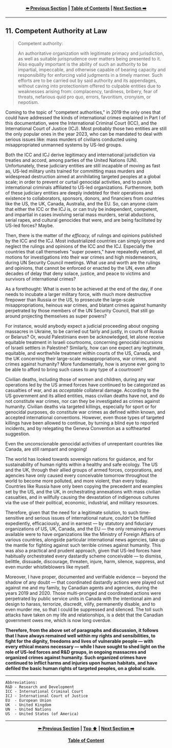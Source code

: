 <div align="center">
  
  **[:arrow_left: Previous Section][Prev] | [Table of Contents][TOC] | [Next Section :arrow_right:][Next]**
  
  [Prev]: /expose/10-1.md
  [Next]: /expose/12-0.md
  [TOC]: /README.md#table-of-contents
  
</div>

---

## 11. Competent Authority at Law

>Competent authority: 
>
>An authoritative organization with legitimate primacy and jurisdiction, as well as suitable jurisprudence over matters being presented to it. Also equally important is the ability of such an authority to be impartial, impeccable, and otherwise capable of bearing capacity and responsibility for enforcing valid judgments in a timely manner. Such efforts are to be carried out by said authority and its appendages, without caving into protectionism offered to culpable entities due to weaknesses arising from: complacency, tardiness, bribery, fear of threats, nefarious quid pro quo, errors, favoritism, cronyism, or nepotism. 

Coming to the topic of "competent authorities," in 2019 the only ones that could have addressed the kinds of international crimes explained in Part I of this documentation, were the International Criminal Court (ICC), and the International Court of Justice (ICJ). Most probably those two entities are still the only popular ones in the year 2023, who can be mandated to deal with serious issues like: mass murders of civilians conducted using misappropriated unmanned systems by US-led groups. 

Both the ICC and ICJ derive legitimacy and international jurisdiction via treaties and accord, among parties of the United Nations (UN). Unfortunately, these judiciary entities are still incapable of moving as fast as, US-led military units trained for committing mass murders and widespread destruction aimed at annihilating targeted peoples at a global scale; in order to prevent or curtail genocidal activities, and to punish international criminals affiliated to US-led organizations. Furthermore, both of these judiciary entities are deeply indebted for their operations and existence to collaborators, sponsors, donors, and financiers from countries like the US, the UK, Canada, Australia, and the EU. So, can anyone claim that either the ICC or the ICJ is, or can truly be independent, competent, and impartial in cases involving serial mass murders, serial abductions, serial rapes, and cultural genocides that were, and are being facilitated by US-led forces? Maybe.

Then, there is the matter of *the efficacy,* of rulings and opinions published by the ICC and the ICJ. Most industrialized countries can simply ignore and neglect the rulings and opinions of the ICC and the ICJ. Especially the countries that call themselves "super powers," have repeatedly vetoed, all motions for investigations into their war crimes and high misdemeanors, during UN Security Council meetings. What use and worth are the rulings and opinions, that cannot be enforced or enacted by the UN, even after decades of delay that deny solace, justice, and peace to victims and survivors of international crimes? 

As a forethought: What is even to be achieved at the end of the day, if one needs to incubate a larger military force, with much more destructive firepower than Russia or the US, to prosecute the large-scale misappropriations, heinous war crimes, and blatant crimes against humanity perpetrated by those members of the UN Security Council, that still go around projecting themselves as super powers? 

For instance, would anybody expect a judicial proceeding about ongoing massacres in Ukraine, to be carried out fairly and justly, in courts of Russia or Belarus? Or, would Palestinians even be acknowledged, let alone receive equitable treatment in Israeli courtrooms, concerning genocidal incursions of Israeli settlers in Palestine? Similarly, how can one expect any legitimate, equitable, and worthwhile treatment within courts of the US, Canada, and the UK concerning their large-scale misappropriations, war crimes, and crimes against humanity? More fundamentally, how is anyone ever going to be able to afford to bring such cases to any type of a courtroom?  

Civilian deaths, including those of women and children, during any war operations led by the US armed forces have continued to be categorized as casualties of war, and as *acceptable* collateral damage. According to the US government and its allied entities, mass civilian deaths have not, and do not constitute war crimes, nor can they be investigated as crimes against humanity. Civilian deaths via targeted killings, especially for sport or for genocidal purposes, do constitute war crimes as defined within known, and accepted international conventions. However, even those types of targeted killings have been allowed to continue, by turning a blind eye to reported incidents, and by relegating the Geneva Convention as a softhearted suggestion. 

Even the unconscionable genocidal activities of unrepentant countries like Canada, are still rampant and ongoing! 

The world has looked towards sovereign nations for guidance, and for sustainability of human rights within a healthy and safe ecology. The US and the UK, through their allied groups of armed forces, corporations, and agencies have only caused every conceivable tomorrow throughout the world to become more polluted, and more violent, than every today. Countries like Russia have only been copying the precedent and examples set by the US, and the UK, in orchestrating annexations with mass civilian casualties, and in willfully causing the devastation of indigenous cultures via the use of their political, economic, industrial, and military resources.

Therefore, given that the need for a legitimate solution, to such time-sensitive and serious issues of international nature, couldn't be fulfilled expediently, efficaciously, and in earnest — by statutory and fiduciary organizations of US, UK, Canada, and the EU — the only remaining avenues available were to have organizations like the Ministry of Foreign Affairs of various countries, alongside particular international news agencies, take up the mantle for fighting against such terrible crimes against humanity. This was also a practical and prudent approach, given that US-led forces have habitually orchestrated every dastardly scheme conceivable — to dismiss, belittle, dissuade, discourage, threaten, injure, harm, silence, suppress, and even murder whistleblowers like myself. 

Moreover, I have proper, documented and verifiable evidence — beyond the shadow of any doubt — that coordinated dastardly actions were played out against me and my family, by Canadian agents and agencies, during the years 2019 and 2020. Those multi-pronged and coordinated actions were perpetrated by public service units in Canada with the intentional aim and design to harass, terrorize, discredit, vilify, permanently disable, and to even murder me, so that I could be suppressed and silenced. The toll such attacks have taken on my life and relationships, is a debt that the Canadian government owes me, which is now long overdue. 
  
**Therefore, from the above set of paragraphs and discussion, it follows that I have always remained well within my rights and sensibilities, to fight for the dignity, freedoms and lives of vulnerable people — with every ethical means necessary — while I have sought to shed light on the role of US-led forces and R&D groups, in ongoing massacres and organized crimes against humanity. Such organized crimes have continued to inflict harms and injuries upon human habitats, and have defiled the basic human rights of targeted peoples, on a global scale.**

---

```
Abbreviations:
R&D - Research and Development
ICC - International Criminal Court
ICJ - International Court of Justice
EU  - European Union
UK  - United Kingdom
UN  - United Nations
US  - United States (of America)
```

---

<div align="center">
  
  **[:arrow_left: Previous Section][Prev] | [Top :arrow_up:][Top] | [Next Section :arrow_right:][Next]** 
  
  **[Table of Content][TOC]**

  [Prev]: /expose/10-1.md
  [Top]: /expose/11-0.md#110-competent-authority-at-law
  [Next]: /expose/12-0.md
  [TOC]: /README.md#table-of-contents
  
</div>